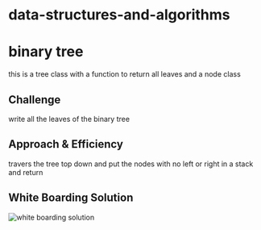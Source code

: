 # data-structures-and-algorithms


# binary tree
this is a tree class with a function to return all leaves and a node class

## Challenge
write all the leaves of the binary tree

## Approach & Efficiency
travers the tree top down and put the nodes with no left or right in a stack and return

## White Boarding Solution
![white boarding solution](../../assets/write-leaves.jpg "queue_with_stacks.jpg")

